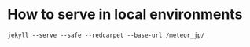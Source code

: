 How to serve in local environments
====

    jekyll --serve --safe --redcarpet --base-url /meteor_jp/


